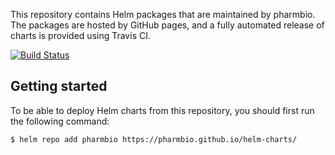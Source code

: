 This repository contains Helm packages that are maintained by pharmbio. The packages are hosted by GitHub pages, and a fully automated release of charts is provided using Travis CI.

[![Build Status](https://travis-ci.org/pharmbio/helm-charts.svg?branch=master)](https://travis-ci.org/pharmbio/helm-charts)

## Getting started

To be able to deploy Helm charts from this repository, you should first run the following command:

```console
$ helm repo add pharmbio https://pharmbio.github.io/helm-charts/
```
